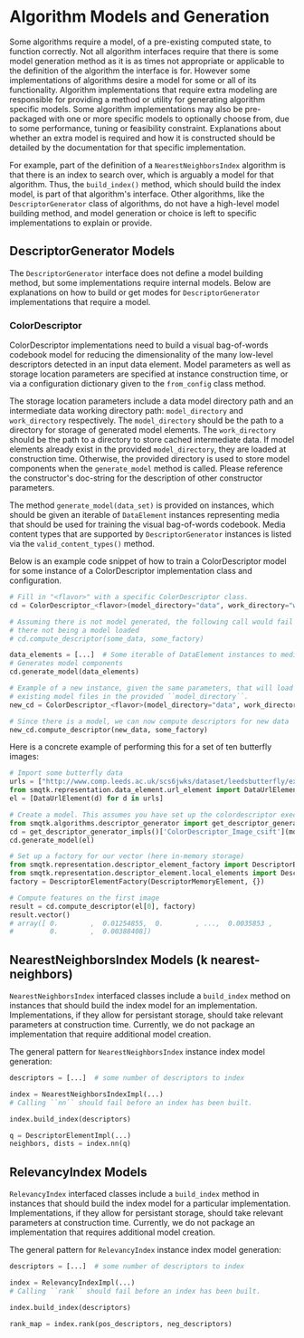 # Algorithm Models and Generation
Some algorithms require a model, of a pre-existing computed state, to function correctly.
Not all algorithm interfaces require that there is some model generation method as it is as times not appropriate or applicable to the definition of the algorithm the interface is for.
However some implementations of algorithms desire a model for some or all of its functionality.
Algorithm implementations that require extra modeling are responsible for providing a method or utility for generating algorithm specific models.
Some algorithm implementations may also be pre-packaged with one or more specific models to optionally choose from, due to some performance, tuning or feasibility constraint.
Explanations about whether an extra model is required and how it is constructed should be detailed by the documentation for that specific implementation.

For example, part of the definition of a ``NearestNeighborsIndex`` algorithm is that there is an index to search over, which is arguably a model for that algorithm.
Thus, the ``build_index()`` method, which should build the index model, is part of that algorithm's interface.
Other algorithms, like the ``DescriptorGenerator`` class of algorithms, do not have a high-level model building method, and model generation or choice is left to specific implementations to explain or provide.

## DescriptorGenerator Models
The ``DescriptorGenerator`` interface does not define a model building method, but some implementations require internal models.
Below are explanations on how to build or get modes for ``DescriptorGenerator`` implementations that require a model.

### ColorDescriptor
ColorDescriptor implementations need to build a visual bag-of-words codebook model for reducing the dimensionality of the many low-level descriptors detected in an input data element.
Model parameters as well as storage location parameters are specified at instance construction time, or via a configuration dictionary given to the ``from_config`` class method.

The storage location parameters include a data model directory path and an intermediate data working directory path: ``model_directory`` and ``work_directory`` respectively.
The ``model_directory`` should be the path to a directory for storage of generated model elements.
The ``work_directory`` should be the path to a directory to store cached intermediate data.
If model elements already exist in the provided ``model_directory``, they are loaded at construction time.
Otherwise, the provided directory is used to store model components when the ``generate_model`` method is called.
Please reference the constructor's doc-string for the description of other constructor parameters.

The method ``generate_model(data_set)`` is provided on instances, which should be given an iterable of ``DataElement`` instances representing media that should be used for training the visual bag-of-words codebook.
Media content types that are supported by ``DescriptorGenerator`` instances is listed via the ``valid_content_types()`` method.

Below is an example code snippet of how to train a ColorDescriptor model for some instance of a ColorDescriptor implementation class and configuration.

```python
# Fill in "<flavor>" with a specific ColorDescriptor class.
cd = ColorDescriptor_<flavor>(model_directory="data", work_directory="work")

# Assuming there is not model generated, the following call would fail due to
# there not being a model loaded
# cd.compute_descriptor(some_data, some_factory)

data_elements = [...]  # Some iterable of DataElement instances to media content
# Generates model components
cd.generate_model(data_elements)

# Example of a new instance, given the same parameters, that will load the
# existing model files in the provided ``model_directory``.
new_cd = ColorDescriptor_<flavor>(model_directory="data", work_directory="work")

# Since there is a model, we can now compute descriptors for new data
new_cd.compute_descriptor(new_data, some_factory)
```

Here is a concrete example of performing this for a set of ten butterfly images:

```python
# Import some butterfly data
urls = ["http://www.comp.leeds.ac.uk/scs6jwks/dataset/leedsbutterfly/examples/{:03d}.jpg".format(i) for i in range(1,11)]
from smqtk.representation.data_element.url_element import DataUrlElement
el = [DataUrlElement(d) for d in urls]

# Create a model. This assumes you have set up the colordescriptor executable.
from smqtk.algorithms.descriptor_generator import get_descriptor_generator_impls
cd = get_descriptor_generator_impls()['ColorDescriptor_Image_csift'](model_directory='data', work_directory='work')
cd.generate_model(el)

# Set up a factory for our vector (here in-memory storage)
from smqtk.representation.descriptor_element_factory import DescriptorElementFactory
from smqtk.representation.descriptor_element.local_elements import DescriptorMemoryElement
factory = DescriptorElementFactory(DescriptorMemoryElement, {})

# Compute features on the first image
result = cd.compute_descriptor(el[0], factory)
result.vector()
# array([ 0.        ,  0.01254855,  0.        , ...,  0.0035853 ,
#         0.        ,  0.00388408])
```

## NearestNeighborsIndex Models (k nearest-neighbors)
``NearestNeighborsIndex`` interfaced classes include a ``build_index`` method on instances that should build the index model for an implementation.
Implementations, if they allow for persistant storage, should take relevant parameters at construction time.
Currently, we do not package an implementation that require additional model creation.

The general pattern for ``NearestNeighborsIndex`` instance index model generation:

```python
descriptors = [...]  # some number of descriptors to index

index = NearestNeighborsIndexImpl(...)
# Calling ``nn`` should fail before an index has been built.

index.build_index(descriptors)

q = DescriptorElementImpl(...)
neighbors, dists = index.nn(q)
```

## RelevancyIndex Models
``RelevancyIndex`` interfaced classes include a ``build_index`` method in instances that should build the index model for a particular implementation.
Implementations, if they allow for persistant storage, should take relevant parameters at construction time.
Currently, we do not package an implementation that requires additional model creation.

The general pattern for ``RelevancyIndex`` instance index model generation:

```python
descriptors = [...]  # some number of descriptors to index

index = RelevancyIndexImpl(...)
# Calling ``rank`` should fail before an index has been built.

index.build_index(descriptors)

rank_map = index.rank(pos_descriptors, neg_descriptors)
```
